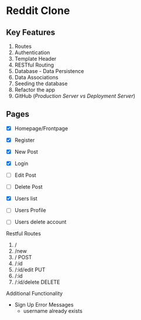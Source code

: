 # Reddit Clone

## Key Features

1. Routes
2. Authentication
3. Template Header
4. RESTful Routing
5. Database - Data Persistence
6. Data Associations
7. Seeding the database
8. Refactor the app
9. GitHub (_Production Server vs Deployment Server_)

## Pages

- [x] Homepage/Frontpage
- [x] Register
- [x] New Post
- [x] Login
- [ ] Edit Post
- [ ] Delete Post
- [x] Users list
- [ ] Users Profile
- [ ] Users delete account



Restful Routes

1. /
2. /new
3. / POST
4. /:id
5. /:id/edit PUT
6. /:id
7. /:id/delete DELETE


Additional Functionality
- Sign Up Error Messages
  - username already exists